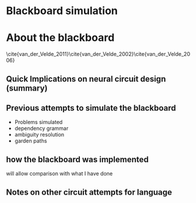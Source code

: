 # Blackboard simulation

# About the blackboard

\cite{van_der_Velde_2011}\cite{van_der_Velde_2002}\cite{van_der_Velde_2006}

## Quick Implications on neural circuit design (summary)

## Previous attempts to simulate the blackboard

+ Problems simulated
+ dependency grammar
+ ambiguity resolution
+ garden paths

## how the blackboard was implemented
will allow comparison with what I have done

## Notes on other circuit attempts for language
